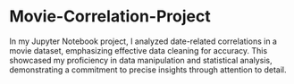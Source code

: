 # Movie-Correlation-Project


In my Jupyter Notebook project, I analyzed date-related correlations in a movie dataset, emphasizing effective data cleaning for accuracy. This showcased my proficiency in data manipulation and statistical analysis, demonstrating a commitment to precise insights through attention to detail.
